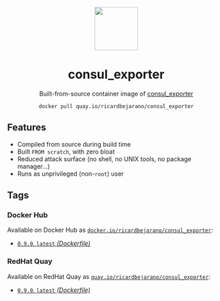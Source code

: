 <div align="center">
	<p><img src="https://em-content.zobj.net/thumbs/160/apple/325/fire_1f525.png" width="100px"></p>
	<h1>consul_exporter</h1>
	<p>Built-from-source container image of <a href="https://github.com/prometheus/consul_exporter">consul_exporter</a></p>
	<code>docker pull quay.io/ricardbejarano/consul_exporter</code>
</div>


## Features

* Compiled from source during build time
* Built `FROM scratch`, with zero bloat
* Reduced attack surface (no shell, no UNIX tools, no package manager...)
* Runs as unprivileged (non-`root`) user


## Tags

### Docker Hub

Available on Docker Hub as [`docker.io/ricardbejarano/consul_exporter`](https://hub.docker.com/r/ricardbejarano/consul_exporter):

- [`0.9.0`, `latest` *(Dockerfile)*](Dockerfile)

### RedHat Quay

Available on RedHat Quay as [`quay.io/ricardbejarano/consul_exporter`](https://quay.io/repository/ricardbejarano/consul_exporter):

- [`0.9.0`, `latest` *(Dockerfile)*](Dockerfile)
